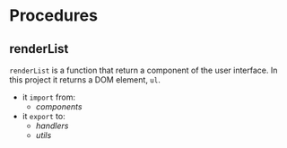 # Procedures

## renderList

`renderList` is a function that return a component of the user interface. In this project it returns a DOM element, `ul`.

- it `import` from:
  - _components_
- it `export` to:
  - _handlers_
  - _utils_